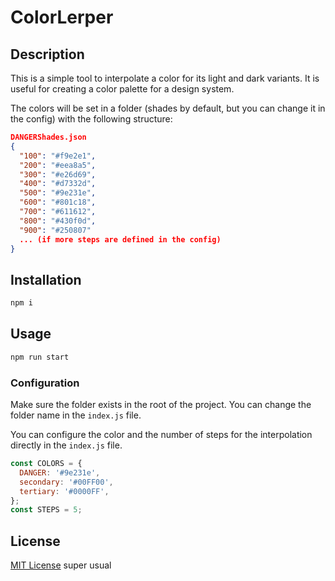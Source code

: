 # ColorLerper

## Description

This is a simple tool to interpolate a color for its light and dark variants. It is useful for creating a color palette for a design system.

The colors will be set in a folder (shades by default, but you can change it in the config) with the following structure:

```json
DANGERShades.json
{
  "100": "#f9e2e1",
  "200": "#eea8a5",
  "300": "#e26d69",
  "400": "#d7332d",
  "500": "#9e231e",
  "600": "#801c18",
  "700": "#611612",
  "800": "#430f0d",
  "900": "#250807"
  ... (if more steps are defined in the config)
}
```

## Installation

```bash
npm i
```

## Usage

```bash
npm run start
```

### Configuration

Make sure the folder exists in the root of the project. You can change the folder name in the `index.js` file.

You can configure the color and the number of steps for the interpolation directly in the `index.js` file.

```javascript
const COLORS = {
  DANGER: '#9e231e',
  secondary: '#00FF00',
  tertiary: '#0000FF',
};
const STEPS = 5;
```

## License

[MIT License](LICENSE) super usual
